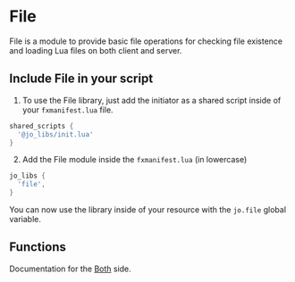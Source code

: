 # File

File is a module to provide basic file operations for checking file existence and loading Lua files on both client and server.

## Include File in your script

1. To use the File library, just add the initiator as a shared script inside of your `fxmanifest.lua` file.
```lua
shared_scripts {
  '@jo_libs/init.lua'
}

```
2. Add the File module inside the `fxmanifest.lua` (in lowercase)
```lua
jo_libs {
  'file',
}

```
You can now use the library inside of your resource with the `jo.file` global variable.

## Functions

Documentation for the [Both](./shared.md) side.  

